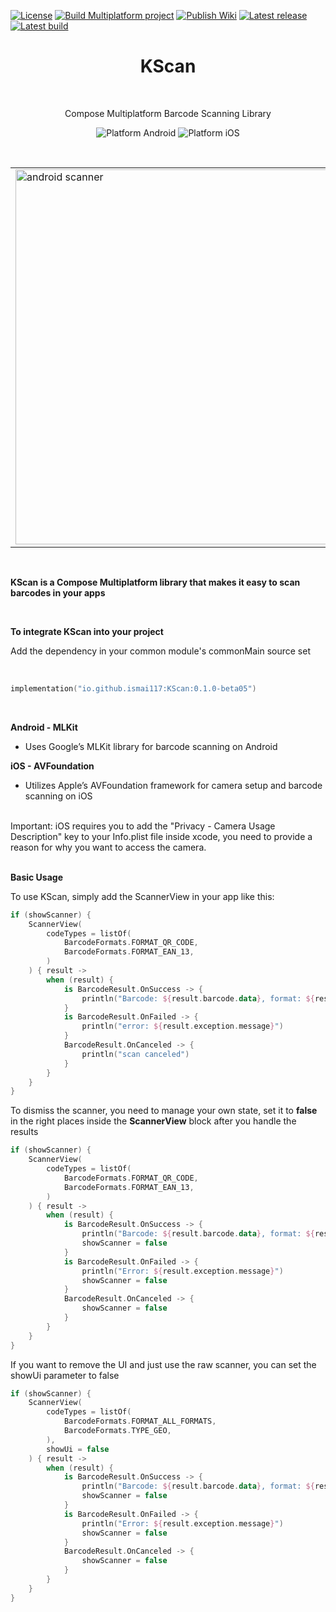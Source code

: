 [![License](https://img.shields.io/badge/License-Apache_2.0-blue.svg)](https://opensource.org/licenses/Apache-2.0)
[![Build Multiplatform project](https://github.com/KevinnZou/compose-multiplatform-library-template/actions/workflows/build.yml/badge.svg)](https://github.com/KevinnZou/compose-multiplatform-library-template/actions/workflows/build.yml)
[![Publish Wiki](https://github.com/KevinnZou/compose-multiplatform-library-template/actions/workflows/wiki.yml/badge.svg)](https://github.com/KevinnZou/compose-multiplatform-library-template/actions/workflows/wiki.yml)
[![Latest release](https://img.shields.io/github/v/release/ismai117/KScan?color=brightgreen&label=latest%20release)](https://github.com/ismai117/KScan/releases/latest)
[![Latest build](https://img.shields.io/github/v/release/ismai117/KScan?color=orange&include_prereleases&label=latest%20build)](https://github.com/ismai117/KScan/releases)
<br>
 
<h1 align="center">KScan</h1></br>

<p align="center">
Compose Multiplatform Barcode Scanning Library
</p>

<p align="center">
  <img alt="Platform Android" src="https://img.shields.io/badge/Platform-Android-brightgreen"/>
  <img alt="Platform iOS" src="https://img.shields.io/badge/Platform-iOS-lightgray"/>
</p>

<br>

<div align="center">
  <table>
    <tr>
      <td><img src="https://github.com/user-attachments/assets/24fac096-51f4-4c2c-b02e-b3cd7ff9aa32" alt="android scanner" style="height: 600px; width: auto;" /></td>
      <td><img src="https://github.com/user-attachments/assets/a4c15bc2-77a4-4f26-b803-713baafb76d6" alt="ios scanner" style="height: 600px; width: auto;" /></td>
    </tr>
  </table>
</div>

<br>

<strong>KScan is a Compose Multiplatform library that makes it easy to scan barcodes in your apps</strong>

<br>

<strong>To integrate KScan into your project</strong>

Add the dependency in your common module's commonMain source set

<br>

```Kotlin
implementation("io.github.ismai117:KScan:0.1.0-beta05")
```

<br>

<strong>Android - MLKit</strong>
- Uses Google’s MLKit library for barcode scanning on Android

<strong>iOS - AVFoundation</strong>
- Utilizes Apple’s AVFoundation framework for camera setup and barcode scanning on iOS

<br>
Important: iOS requires you to add the "Privacy - Camera Usage Description" key to your Info.plist file inside xcode, you need to provide a reason for why you want to access the camera.
</br>

</br>

<strong>Basic Usage</strong>

To use KScan, simply add the ScannerView in your app like this:

```Kotlin
if (showScanner) {
    ScannerView(
        codeTypes = listOf(
            BarcodeFormats.FORMAT_QR_CODE,
            BarcodeFormats.FORMAT_EAN_13,
        )
    ) { result ->
        when (result) {
            is BarcodeResult.OnSuccess -> {
                println("Barcode: ${result.barcode.data}, format: ${result.barcode.format}")
            }
            is BarcodeResult.OnFailed -> {
                println("error: ${result.exception.message}")
            }
            BarcodeResult.OnCanceled -> {
                println("scan canceled")
            }
        }
    }
}
```

To dismiss the scanner, you need to manage your own state, set it to <strong>false</strong> in the right places inside the <strong>ScannerView</strong> block after you handle the results

```Kotlin
if (showScanner) {
    ScannerView(
        codeTypes = listOf(
            BarcodeFormats.FORMAT_QR_CODE,
            BarcodeFormats.FORMAT_EAN_13,
        )
    ) { result ->
        when (result) {
            is BarcodeResult.OnSuccess -> {
                println("Barcode: ${result.barcode.data}, format: ${result.barcode.format}")
                showScanner = false
            }
            is BarcodeResult.OnFailed -> {
                println("Error: ${result.exception.message}")
                showScanner = false
            }
            BarcodeResult.OnCanceled -> {
                showScanner = false
            }
        }
    }
}
```

If you want to remove the UI and just use the raw scanner, you can set the showUi parameter to false

```Kotlin
if (showScanner) {
    ScannerView(
        codeTypes = listOf(
            BarcodeFormats.FORMAT_ALL_FORMATS,
            BarcodeFormats.TYPE_GEO,
        ),
        showUi = false
    ) { result ->
        when (result) {
            is BarcodeResult.OnSuccess -> {
                println("Barcode: ${result.barcode.data}, format: ${result.barcode.format}")
                showScanner = false
            }
            is BarcodeResult.OnFailed -> {
                println("Error: ${result.exception.message}")
                showScanner = false
            }
            BarcodeResult.OnCanceled -> {
                showScanner = false
            }
        }
    }
}
```
